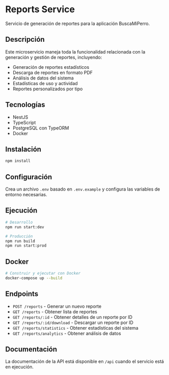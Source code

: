 # Reports Service

Servicio de generación de reportes para la aplicación BuscaMiPerro.

## Descripción

Este microservicio maneja toda la funcionalidad relacionada con la generación y gestión de reportes, incluyendo:
- Generación de reportes estadísticos
- Descarga de reportes en formato PDF
- Análisis de datos del sistema
- Estadísticas de uso y actividad
- Reportes personalizados por tipo

## Tecnologías

- NestJS
- TypeScript
- PostgreSQL con TypeORM
- Docker

## Instalación

```bash
npm install
```

## Configuración

Crea un archivo `.env` basado en `.env.example` y configura las variables de entorno necesarias.

## Ejecución

```bash
# Desarrollo
npm run start:dev

# Producción
npm run build
npm run start:prod
```

## Docker

```bash
# Construir y ejecutar con Docker
docker-compose up --build
```

## Endpoints

- `POST /reports` - Generar un nuevo reporte
- `GET /reports` - Obtener lista de reportes
- `GET /reports/:id` - Obtener detalles de un reporte por ID
- `GET /reports/:id/download` - Descargar un reporte por ID
- `GET /reports/statistics` - Obtener estadísticas del sistema
- `GET /reports/analytics` - Obtener análisis de datos

## Documentación

La documentación de la API está disponible en `/api` cuando el servicio está en ejecución.